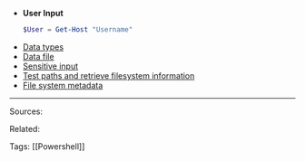- **User Input**    
    ```powershell
    $User = Get-Host "Username"
    ```
- [Data types](Data%20types.md)
- [Data file](Data%20file.md)
- [Sensitive input](Sensitive%20input.md)
- [Test paths and retrieve filesystem information](filesystem/Test%20paths%20and%20retrieve%20filesystem%20information.md)
- [File system metadata](File%20system%20metadata.md)

---
Sources:

Related:

Tags:
[[Powershell]]